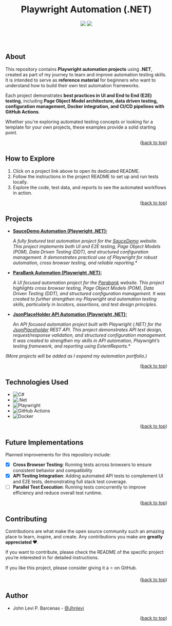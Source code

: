 ﻿<a id="top-read"></a>

<br>
<br>

<div align="center">
 <h1>Playwright Automation (.NET)</h1>
</div>

<div align="center">
	<img src="https://img.shields.io/github/stars/Jhnlevi/playwright-automation?style=social" />
	<img src="https://img.shields.io/github/forks/Jhnlevi/playwright-automation?style=social" />
</div>

<br>
<br>
<br>


## About

This repository contains **Playwright automation projects** using **.NET**, created as part of my journey to learn and improve automation testing skills. It is intended to serve as **reference material** for beginners who want to understand how to build their own test automation frameworks.  

Each project demonstrates **best practices in UI and End to End (E2E) testing**, including **Page Object Model architecture, data driven testing, configuration management, Docker integration, and CI/CD pipelines with GitHub Actions**.  

Whether you're exploring automated testing concepts or looking for a template for your own projects, these examples provide a solid starting point.

<p align="right">(<a href="#top-read">back to top</a>)</p>

## How to Explore

1. Click on a project link above to open its dedicated README.  
2. Follow the instructions in the project README to set up and run tests locally.  
3. Explore the code, test data, and reports to see the automated workflows in action.

<p align="right">(<a href="#top-read">back to top</a>)</p>

## Projects

- **[SauceDemo Automation (Playwright .NET):](./Playwright.SauceDemo/README.md)**

  *A fully featured test automation project for the [SauceDemo](https://www.saucedemo.com/) website. This project implements both UI and E2E testing, Page Object Models (POM), Data Driven Testing (DDT), and structured configuration management. It demonstrates practical use of Playwright for robust automation, cross browser testing, and reliable reporting.**

- **[ParaBank Automation (Playwright .NET):](./Playwright.Parabank/README.md)**

  *A UI focused automation project for the [Parabank](https://parabank.parasoft.com/parabank/index.htm) website. This project highlights cross browser testing, Page Object Models (POM), Data Driven Testing (DDT), and structured configuration management. It was created to further strengthen my Playwright and automation testing skills, particularly in locators, assertions, and test design principles.*

- **[JsonPlaceHolder API Automation (Playwright .NET):](./Playwright.API/README.md)**

  *An API focused automation project built with Playwright (.NET) for the [JsonPlaceholder](https://jsonplaceholder.typicode.com/) REST API. This project demonstrates API test design, request/response validation, and structured configuration management. It was created to strengthen my skills in API automation, Playwright’s testing framework, and reporting using ExtentReports.**

*(More projects will be added as I expand my automation portfolio.)*

<p align="right">(<a href="#top-read">back to top</a>)</p>

## Technologies Used

- ![C#](https://img.shields.io/badge/c%23-%23239120.svg?style=for-the-badge&logo=csharp&logoColor=white)
- ![.Net](https://img.shields.io/badge/.NET-5C2D91?style=for-the-badge&logo=.net&logoColor=white)
- ![Playwright](https://img.shields.io/badge/-playwright-%232EAD33?style=for-the-badge&logo=playwright&logoColor=white)
- ![GitHub Actions](https://img.shields.io/badge/github%20actions-%232671E5.svg?style=for-the-badge&logo=githubactions&logoColor=white)
- ![Docker](https://img.shields.io/badge/docker-%230db7ed.svg?style=for-the-badge&logo=docker&logoColor=white)

<p align="right">(<a href="#top-read">back to top</a>)</p>

## Future Implementations

Planned improvements for this repository include:

- [x] **Cross Browser Testing**: Running tests across browsers to ensure consistent behavior and compatibility
- [x] **API Testing Integration**: Adding automated API tests to complement UI and E2E tests, demonstrating full stack test coverage.
- [ ] **Parallel Test Execution**: Running tests concurrently to improve efficiency and reduce overall test runtime.  

<p align="right">(<a href="#top-read">back to top</a>)</p>

## Contributing

Contributions are what make the open source community such an amazing place to learn, inspire, and create. Any contributions you make are **greatly appreciated :heart:**.

If you want to contribute, please check the README of the specific project you’re interested in for detailed instructions.  

If you like this project, please consider giving it a :star: on GitHub. 

<p align="right">(<a href="#top-read">back to top</a>)</p>

## Author

- John Levi P. Barcenas - [@Jhnlevi](https://github.com/Jhnlevi)

<p align="right">(<a href="#top-read">back to top</a>)</p>